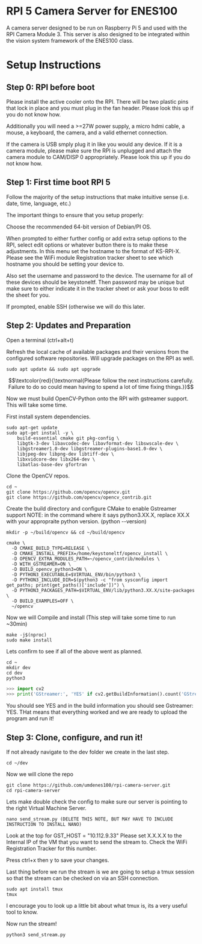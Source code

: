# RPI 5 Camera Server for ENES100
A camera server designed to be run on Raspberry Pi 5 and used with the RPI Camera Module 3. This server is also designed to be integrated within the vision system framework of the ENES100 class.

# Setup Instructions

## Step 0: RPI before boot

Please install the active cooler onto the RPI. There will be two plastic pins that lock in place and you must plug in the fan header. Please look this up if you do not know how.

Additionally you will need a >=27W power supply, a micro hdmi cable, a mouse, a keyboard, the camera, and a valid ethernet connection.

If the camera is USB smply plug it in like you would any device. If it is a camera module, please make sure the RPI is unplugged and attach the camera module to CAM/DISP 0 appropriately. Please look this up if you do not know how.

## Step 1: First time boot RPI 5

Follow the majority of the setup instructions that make intuitive sense (i.e. date, time, language, etc.)

The important things to ensure that you setup properly: 

Choose the recommended 64-bit version of Debian/PI OS.

When prompted to either further config or add extra setup options to the RPI, select edit options or whatever button there is to make these adjustments.
In this menu set the hostname to the format of KS-RPI-X. Please see the WiFi module Registration tracker sheet to see which hostname you should be setting your device to.

Also set the username and password to the device. The username for all of these devices should be keystoneltf. Then password may be unique but make sure to either indicate it in the tracker sheet or ask your boss to edit the sheet for you.

If prompted, enable SSH (otherwise we will do this later.

## Step 2: Updates and Preparation

Open a terminal (ctrl+alt+t)

Refresh the local cache of available packages and their versions from the configured software repositories. Will upgrade packages on the RPI as well.
```console
sudo apt update && sudo apt upgrade
```
$$\textcolor{red}{\textnormal{Please follow the next instructions carefully. Failure to do so could mean having to spend a lot of time fixing things.}}$$

Now we must build OpenCV-Python onto the RPI with gstreamer support. This will take some time.

First install system dependencies.
```console
sudo apt-get update
sudo apt-get install -y \
    build-essential cmake git pkg-config \
    libgtk-3-dev libavcodec-dev libavformat-dev libswscale-dev \
    libgstreamer1.0-dev libgstreamer-plugins-base1.0-dev \
    libjpeg-dev libpng-dev libtiff-dev \
    libxvidcore-dev libx264-dev \
    libatlas-base-dev gfortran
```
Clone the OpenCV repos.
```console
cd ~
git clone https://github.com/opencv/opencv.git
git clone https://github.com/opencv/opencv_contrib.git
```
Create the build directory and configure CMake to enable Gstreamer support
NOTE: in the command where it says python3.XX.X, replace XX.X with your appropraite python version. (python --version)
```console
mkdir -p ~/build/opencv && cd ~/build/opencv

cmake \
  -D CMAKE_BUILD_TYPE=RELEASE \
  -D CMAKE_INSTALL_PREFIX=/home/keystoneltf/opencv_install \
  -D OPENCV_EXTRA_MODULES_PATH=~/opencv_contrib/modules \
  -D WITH_GSTREAMER=ON \
  -D BUILD_opencv_python3=ON \
  -D PYTHON3_EXECUTABLE=$VIRTUAL_ENV/bin/python3 \
  -D PYTHON3_INCLUDE_DIR=$(python3 -c "from sysconfig import get_paths; print(get_paths()['include'])") \
  -D PYTHON3_PACKAGES_PATH=$VIRTUAL_ENV/lib/python3.XX.X/site-packages \
  -D BUILD_EXAMPLES=OFF \
  ~/opencv
```
Now we will Compile and install (This step will take some time to run ~30min)
```console
make -j$(nproc)
sudo make install
```
Lets confirm to see if all of the above went as planned.
```console
cd ~
mkdir dev
cd dev
python3
```
```python
>>> import cv2
>>> print('GStreamer:', 'YES' if cv2.getBuildInformation().count('GStreamer')>0 else 'NO')
```
You should see YES and in the build information you should see Gstreamer: YES. THat means that everything worked and we are ready to upload the program and run it!

## Step 3: Clone, configure, and run it!

If not already navigate to the dev folder we create in the last step.
```console
cd ~/dev
```
Now we will clone the repo
```console
git clone https://github.com/umdenes100/rpi-camera-server.git
cd rpi-camera-server
```
Lets make double check the config to make sure our server is pointing to the right Virtual Machine Server.
```console
nano send_stream.py (DELETE THIS NOTE, BUT MAY HAVE TO INCLUDE INSTRUCTION TO INSTALL NANO)
```
Look at the top for GST_HOST = "10.112.9.33"
Please set X.X.X.X to the Internal IP of the VM that you want to send the stream to. Check the WiFi Registration Tracker for this number.

Press ctrl+x then y to save your changes.

Last thing before we run the stream is we are going to setup a tmux session so that the stream can be checked on via an SSH connection.
```console
sudo apt install tmux
tmux
```
I encourage you to look up a little bit about what tmux is, its a very useful tool to know.

Now run the stream!
```console
python3 send_stream.py
```

